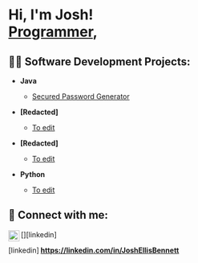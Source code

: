 <h1>Hi, I'm Josh! <br/><a href="https://github.com/JoshBennett01">Programmer</a>, <a href="linkin here"></a></h1>

<h2>👨‍💻 Software Development Projects:</h2>

- <b>Java</b>
  - [Secured Password Generator](https://github.com/JoshBennett01/PasswordGenerator)
- <b>[Redacted]</b>
  - [To edit](https://www.youtube.com/)

- <b>[Redacted]</b>
  - [To edit](https://www.youtube.com/)
- <b>Python</b>
  - [To edit](https://www.youtube.com/)

<h2> 🤳 Connect with me:</h2>

[<img align="left" alt="JoshMadakor | LinkedIn" width="22px" src="https://cdn.jsdelivr.net/npm/simple-icons@v3/icons/linkedin.svg" />][linkedin]

[linkedin]<b><b> https://linkedin.com/in/JoshEllisBennett

<!--
Here are some ideas to get you started:

- 🔭 I’m currently working on ...
- 🌱 I’m currently learning ...
- 👯 I’m looking to collaborate on ...
- 🤔 I’m looking for help with ...
- 💬 Ask me about ...
- 📫 How to reach me: ...
- 😄 Pronouns: ...
- ⚡ Fun fact: ...
-->
